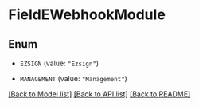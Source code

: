 # FieldEWebhookModule

## Enum


* `EZSIGN` (value: `"Ezsign"`)

* `MANAGEMENT` (value: `"Management"`)


[[Back to Model list]](../README.md#documentation-for-models) [[Back to API list]](../README.md#documentation-for-api-endpoints) [[Back to README]](../README.md)


